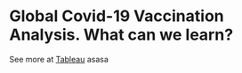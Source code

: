 # Global Covid-19 Vaccination Analysis. What can we learn?



See more at [Tableau](https://public.tableau.com/app/profile/elif.akkas/viz/GlobalCovidVaccinationRates/Story1?publish=yes)
asasa